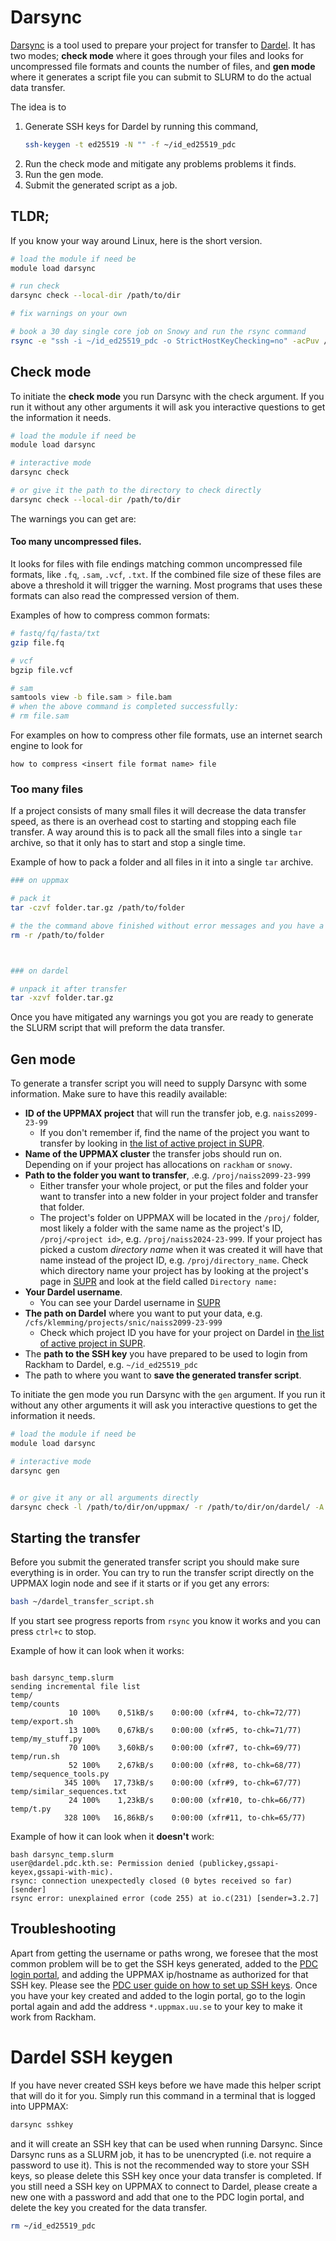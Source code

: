 # Darsync

[Darsync](https://github.com/UPPMAX/darsync) is a tool used to prepare your project for transfer to [Dardel](https://www.pdc.kth.se/hpc-services/computing-systems/dardel). It has two modes; **check mode** where it goes through your files and looks for uncompressed file formats and counts the number of files, and **gen mode** where it generates a script file you can submit to SLURM to do the actual data transfer.

The idea is to 

1. Generate SSH keys for Dardel by running this command,
    ```bash
    ssh-keygen -t ed25519 -N "" -f ~/id_ed25519_pdc
    ```
1. Run the check mode and mitigate any problems problems it finds.
1. Run the gen mode.
1. Submit the generated script as a job.

## TLDR;

If you know your way around Linux, here is the short version.

```bash
# load the module if need be
module load darsync

# run check
darsync check --local-dir /path/to/dir

# fix warnings on your own

# book a 30 day single core job on Snowy and run the rsync command
rsync -e "ssh -i ~/id_ed25519_pdc -o StrictHostKeyChecking=no" -acPuv /local/path/to/files/ username@dardel.pdc.kth.se:/remote/path/to/files/
```

## Check mode

To initiate the **check mode** you run Darsync with the check argument. If you run it without any other arguments it will ask you interactive questions to get the information it needs. 

```bash
# load the module if need be
module load darsync

# interactive mode
darsync check

# or give it the path to the directory to check directly
darsync check --local-dir /path/to/dir
```

The warnings you can get are:

#### Too many uncompressed files.

It looks for files with file endings matching common uncompressed file formats, like `.fq`, `.sam`, `.vcf`, `.txt`. If the combined file size of these files are above a threshold it will trigger the warning. Most programs that uses these formats can also read the compressed version of them.

Examples of how to compress common formats:

```bash
# fastq/fq/fasta/txt
gzip file.fq

# vcf
bgzip file.vcf

# sam
samtools view -b file.sam > file.bam
# when the above command is completed successfully:
# rm file.sam
```

For examples on how to compress other file formats, use an internet search engine to look for 
```
how to compress <insert file format name> file
```

### Too many files

If a project consists of many small files it will decrease the data transfer speed, as there is an overhead cost to starting and stopping each file transfer. A way around this is to pack all the small files into a single `tar` archive, so that it only has to start and stop a single time.

Example of how to pack a folder and all files in it into a single `tar` archive.

```bash
### on uppmax

# pack it
tar -czvf folder.tar.gz /path/to/folder

# the the command above finished without error messages and you have a folder.tar.gz file that seems about right in size,
rm -r /path/to/folder



### on dardel

# unpack it after transfer
tar -xzvf folder.tar.gz
```

Once you have mitigated any warnings you got you are ready to generate the SLURM script that will preform the data transfer.


## Gen mode

To generate a transfer script you will need to supply Darsync with some information. Make sure to have this readily available:

* **ID of the UPPMAX project** that will run the transfer job, e.g. `naiss2099-23-99`
    - If you don't remember if, find the name of the project you want to transfer by looking in [the list of active project in SUPR](https://supr.naiss.se/project/).
* **Name of the UPPMAX cluster** the transfer jobs should run on. Depending on if your project has allocations on `rackham` or `snowy`.
* **Path to the folder you want to transfer**, .e.g. `/proj/naiss2099-23-999`
    - Either transfer your whole project, or put the files and folder your want to transfer into a new folder in your project folder and transfer that folder.
    - The project's folder on UPPMAX will be located in the `/proj/` folder, most likely a folder with the same name as the project's ID, `/proj/<project id>`, e.g. `/proj/naiss2024-23-999`. If your project has picked a custom *directory name* when it was created it will have that name instead of the project ID, e.g. `/proj/directory_name`. Check which directory name your project has by looking at the project's page in [SUPR](https://supr.naiss.se/project/) and look at the field called `Directory name:`
* **Your Dardel username**.
    - You can see your Dardel username in [SUPR](https://supr.naiss.se/account/)
* **The path on Dardel** where you want to put your data, e.g. `/cfs/klemming/projects/snic/naiss2099-23-999`
    - Check which project ID you have for your project on Dardel in [the list of active project in SUPR](https://supr.naiss.se/project/).
* The **path to the SSH key** you have prepared to be used to login from Rackham to Dardel, e.g. `~/id_ed25519_pdc`
* The path to where you want to **save the generated transfer script**.

To initiate the gen mode you run Darsync with the `gen` argument. If you run it without any other arguments it will ask you interactive questions to get the information it needs.

```bash
# load the module if need be
module load darsync

# interactive mode
darsync gen


# or give it any or all arguments directly
darsync check -l /path/to/dir/on/uppmax/ -r /path/to/dir/on/dardel/ -A naiss2099-23-99 -u dardel_username -s ~/id_ed25519_pdc -o ~/dardel_transfer_script.sh
```

## Starting the transfer

Before you submit the generated transfer script you should make sure everything is in order. You can try to run the transfer script directly on the UPPMAX login node and see if it starts or if you get any errors:

```bash
bash ~/dardel_transfer_script.sh
```

If you start see progress reports from `rsync` you know it works and you can press `ctrl+c` to stop.


Example of how it can look when it works:

```

bash darsync_temp.slurm
sending incremental file list
temp/
temp/counts
             10 100%    0,51kB/s    0:00:00 (xfr#4, to-chk=72/77)
temp/export.sh
             13 100%    0,67kB/s    0:00:00 (xfr#5, to-chk=71/77)
temp/my_stuff.py
             70 100%    3,60kB/s    0:00:00 (xfr#7, to-chk=69/77)
temp/run.sh
             52 100%    2,67kB/s    0:00:00 (xfr#8, to-chk=68/77)
temp/sequence_tools.py
            345 100%   17,73kB/s    0:00:00 (xfr#9, to-chk=67/77)
temp/similar_sequences.txt
             24 100%    1,23kB/s    0:00:00 (xfr#10, to-chk=66/77)
temp/t.py
            328 100%   16,86kB/s    0:00:00 (xfr#11, to-chk=65/77)
```

Example of how it can look when it **doesn't** work:

```
bash darsync_temp.slurm
user@dardel.pdc.kth.se: Permission denied (publickey,gssapi-keyex,gssapi-with-mic).
rsync: connection unexpectedly closed (0 bytes received so far) [sender]
rsync error: unexplained error (code 255) at io.c(231) [sender=3.2.7]
```


## Troubleshooting

Apart from getting the username or paths wrong, we foresee that the most common problem will be to get the SSH keys generated, added to the [PDC login portal](https://loginportal.pdc.kth.se/), and adding the UPPMAX ip/hostname as authorized for that SSH key. Please see the [PDC user guide on how to set up SSH keys](https://www.pdc.kth.se/support/documents/login/ssh_login.html#ssh-login). Once you have your key created and added to the login portal, go to the login portal again and add the address `*.uppmax.uu.se` to your key to make it work from Rackham.



# Dardel SSH keygen

If you have never created SSH keys before we have made this helper script that will do it for you. Simply run this command in a terminal that is logged into UPPMAX:

```bash
darsync sshkey
```

and it will create an SSH key that can be used when running Darsync. Since Darsync runs as a SLURM job, it has to be unencrypted (i.e. not require a password to use it). This is not the recommended way to store your SSH keys, so please delete this SSH key once your data transfer is completed. If you still need a SSH key on UPPMAX to connect to Dardel, please create a new one with a password and add that one to the PDC login portal, and delete the key you created for the data transfer.

```bash
rm ~/id_ed25519_pdc
```





